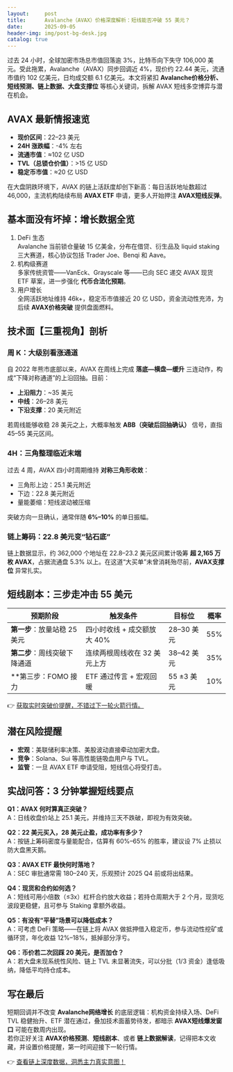 ```yaml
---
layout:     post
title:      Avalanche（AVAX）价格深度解析：短线能否冲破 55 美元？
date:       2025-09-05
header-img: img/post-bg-desk.jpg
catalog: true
---
```


过去 24 小时，全球加密市场总市值回落逾 3%，比特币向下失守 106,000 美元。受此拖累，Avalanche（AVAX）同步回调近 4%，现价约 22.44 美元，流通市值约 102 亿美元，日均成交额 6.1 亿美元。本文将紧扣 **Avalanche价格分析、短线预测、链上数据、大盘支撑位** 等核心关键词，拆解 AVAX 短线多空博弈与潜在机会。

## AVAX 最新情报速览

- **现价区间**：22–23 美元  
- **24H 涨跌幅**：-4% 左右  
- **流通市值**：≈102 亿 USD  
- **TVL（总锁仓价值）**：>15 亿 USD  
- **稳定币市值**：≈20 亿 USD  

在大盘阴跌环境下，AVAX 的链上活跃度却创下新高：每日活跃地址数超过 46,000，主流机构陆续布局 **AVAX ETF** 申请，更多人开始押注 **AVAX短线反弹**。

## 基本面没有坏掉：增长数据全览

1. DeFi 生态  
   Avalanche 当前锁仓量破 15 亿美金，分布在借贷、衍生品及 liquid staking 三大赛道，核心协议包括 Trader Joe、Benqi 和 Aave。  
2. 机构级赛道  
   多家传统资管——VanEck、Grayscale 等——已向 SEC 递交 AVAX 现货 ETF 草案，进一步强化 **代币合法化预期**。  
3. 用户增长  
   全网活跃地址维持 46k+，稳定币市值接近 20 亿 USD，资金流动性充沛，为后续 **AVAX价格突破** 提供盘面燃料。

## 技术面【三重视角】剖析

### 周 K：大级别看涨通道

自 2022 年熊市底部以来，AVAX 在周线上完成 **落底—横盘—缓升** 三连动作，构成“下降对称通道”的上沿回抽。目前：
- **上沿阻力**：~35 美元  
- **中线**：26–28 美元  
- **下沿支撑**：20 美元附近  

若周线能够收稳 28 美元之上，大概率触发 **ABB（突破后回抽确认）** 信号，直指 45–55 美元区间。

### 4H：三角整理临近末端

过去 4 周，AVAX 四小时周期维持 **对称三角形收敛**：  
- 三角形上边：25.1 美元附近  
- 下边：22.8 美元附近  
- 量能萎缩：短线波动被压缩

突破方向一旦确认，通常伴随 **6%–10%** 的单日振幅。

### 链上筹码：22.8 美元变“钻石底”

链上数据显示，约 362,000 个地址在 22.8–23.2 美元区间累计吸筹 **超 2,165 万枚 AVAX**，占据流通盘 5.3% 以上。在这道“大买单”未曾消耗殆尽前，**AVAX支撑位** 异常扎实。

## 短线剧本：三步走冲击 55 美元

| 预期阶段 | 触发条件 | 目标位 | 概率 |
|---|---|---|---|
| **第一步**：放量站稳 25 美元 | 四小时收线 + 成交额放大 40% | 28–30 美元 | 55% |
| **第二步**：周线突破下降通道 | 连续两根周线收在 32 美元上方 | 38–42 美元 | 35% |
| **第三步：FOMO 接力 | ETF 通过传言 + 宏观回暖 | 55 ±3 美元 | 10% |

👉 [获取实时突破价提醒，不错过下一轮火箭行情。](https://okxdog.com/)

## 潜在风险提醒

- **宏观**：美联储利率决策、美股波动直接牵动加密大盘。  
- **竞争**：Solana、Sui 等高性能链吸血用户与 TVL。  
- **监管**：一旦 AVAX ETF 申请受阻，短线信心将受打击。

## 实战问答：3 分钟掌握短线要点

**Q1：AVAX 何时算真正突破？**  
A：日线收盘价站上 25.1 美元，并维持三天不跌破，即视为有效突破。  

**Q2：22 美元买入，28 美元止盈，成功率有多少？**  
A：按链上筹码密度与量能配合，估算有 60%–65% 的胜率，建议设 7% 止损以防大盘黑天鹅。  

**Q3：AVAX ETF 最快何时落地？**  
A：SEC 审批通常需 180–240 天，乐观预计 2025 Q4 前或将出结果。  

**Q4：现货和合约如何选？**  
A：短线可用小倍数（≤3x）杠杆合约放大收益；若持仓周期大于 2 个月，现货吃波段更稳健，且可参与 Staking 拿额外收益。  

**Q5：有没有“平替”场景可以降低成本？**  
A：可考虑 DeFi 策略——在链上将 AVAX 做抵押借入稳定币，参与流动性挖矿或循环贷，年化收益 12%–18%，抵掉部分浮亏。  

**Q6：币价若二次回踩 20 美元，是否加仓？**  
A：若大盘未现系统性风险、链上 TVL 未显著流失，可以分批（1/3 资金）逢低吸纳，降低平均持仓成本。

## 写在最后

短期回调并不改变 **Avalanche网络增长** 的底层逻辑：机构资金持续入场、DeFi TVL 稳健抬升、ETF 潜在通过，叠加技术面蓄势待发，都暗示 **AVAX短线爆发窗口** 可能在数周内出现。  
若你正好关注 **AVAX价格预测**、**短线剧本**、或者 **链上数据解读**，记得把本文收藏，并设置价格提醒，第一时间迎接下一轮行情。  

👉 [查看链上深度数据，洞悉主力真实意图！](https://okxdog.com/)